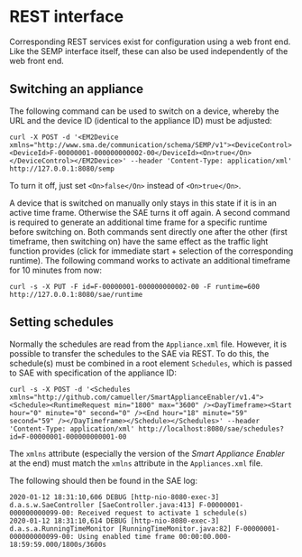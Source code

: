 # REST interface
Corresponding REST services exist for configuration using a web front end. Like the SEMP interface itself, these can also be used independently of the web front end.

## Switching an appliance
The following command can be used to switch on a device, whereby the URL and the device ID (identical to the appliance ID) must be adjusted:
```console
curl -X POST -d '<EM2Device xmlns="http://www.sma.de/communication/schema/SEMP/v1"><DeviceControl><DeviceId>F-00000001-000000000002-00</DeviceId><On>true</On></DeviceControl></EM2Device>' --header 'Content-Type: application/xml' http://127.0.0.1:8080/semp
```
To turn it off, just set `<On>false</On>` instead of `<On>true</On>`.

A device that is switched on manually only stays in this state if it is in an active time frame. Otherwise the SAE turns it off again.
A second command is required to generate an additional time frame for a specific runtime before switching on. Both commands sent directly one after the other (first timeframe, then switching on) have the same effect as the traffic light function provides (click for immediate start + selection of the corresponding runtime).
The following command works to activate an additional timeframe for 10 minutes from now:
```console
curl -s -X PUT -F id=F-00000001-000000000002-00 -F runtime=600 http://127.0.0.1:8080/sae/runtime
```

## Setting schedules
Normally the schedules are read from the `Appliance.xml` file. However, it is possible to transfer the schedules to the SAE via REST. To do this, the schedule(s) must be combined in a root element `Schedules`, which is passed to SAE with specification of the appliance ID:
```console
curl -s -X POST -d '<Schedules xmlns="http://github.com/camueller/SmartApplianceEnabler/v1.4"><Schedule><RuntimeRequest min="1800" max="3600" /><DayTimeframe><Start hour="0" minute="0" second="0" /><End hour="18" minute="59" second="59" /></DayTimeframe></Schedule></Schedules>' --header 'Content-Type: application/xml' http://localhost:8080/sae/schedules?id=F-00000001-000000000001-00
```
The `xmlns` attribute (especially the version of the *Smart Appliance Enabler* at the end) must match the `xmlns` attribute in the `Appliances.xml` file.

The following should then be found in the SAE log:
```console
2020-01-12 18:31:10,606 DEBUG [http-nio-8080-exec-3] d.a.s.w.SaeController [SaeController.java:413] F-00000001-000000000099-00: Received request to activate 1 schedule(s)
2020-01-12 18:31:10,614 DEBUG [http-nio-8080-exec-3] d.a.s.a.RunningTimeMonitor [RunningTimeMonitor.java:82] F-00000001-000000000099-00: Using enabled time frame 00:00:00.000-18:59:59.000/1800s/3600s
```
